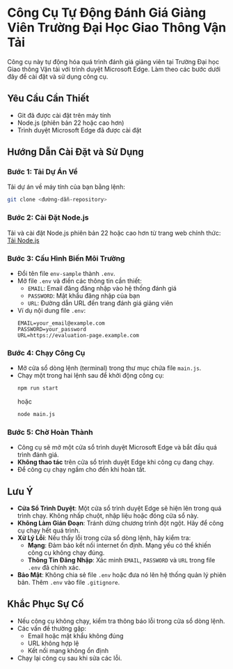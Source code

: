 # Công Cụ Tự Động Đánh Giá Giảng Viên Trường Đại Học Giao Thông Vận Tải

Công cụ này tự động hóa quá trình đánh giá giảng viên tại Trường Đại học Giao thông Vận tải với trình duyệt Microsoft Edge. Làm theo các bước dưới đây để cài đặt và sử dụng công cụ.

## Yêu Cầu Cần Thiết
- Git đã được cài đặt trên máy tính
- Node.js (phiên bản 22 hoặc cao hơn)
- Trình duyệt Microsoft Edge đã được cài đặt

## Hướng Dẫn Cài Đặt và Sử Dụng

### Bước 1: Tải Dự Án Về
Tải dự án về máy tính của bạn bằng lệnh:
```bash
git clone <đường-dẫn-repository>
```

### Bước 2: Cài Đặt Node.js
Tải và cài đặt Node.js phiên bản 22 hoặc cao hơn từ trang web chính thức:  
[Tải Node.js](https://nodejs.org/en/download/)

### Bước 3: Cấu Hình Biến Môi Trường
- Đổi tên file `env-sample` thành `.env`.
- Mở file `.env` và điền các thông tin cần thiết:
  - `EMAIL`: Email đăng đăng nhập vào hệ thống đánh giá
  - `PASSWORD`: Mật khẩu đăng nhập của bạn
  - `URL`: Đường dẫn URL đến trang đánh giá giảng viên
- Ví dụ nội dung file `.env`:
  ```
  EMAIL=your_email@example.com
  PASSWORD=your_password
  URL=https://evaluation-page.example.com
  ```

### Bước 4: Chạy Công Cụ
- Mở cửa sổ dòng lệnh (terminal) trong thư mục chứa file `main.js`.
- Chạy một trong hai lệnh sau để khởi động công cụ:
  ```bash
  npm run start
  ```
  hoặc
  ```bash
  node main.js
  ```

### Bước 5: Chờ Hoàn Thành
- Công cụ sẽ mở một cửa sổ trình duyệt Microsoft Edge và bắt đầu quá trình đánh giá.
- **Không thao tác** trên cửa sổ trình duyệt Edge khi công cụ đang chạy.
- Để công cụ chạy ngầm cho đến khi hoàn tất.

## Lưu Ý
- **Cửa Sổ Trình Duyệt**: Một cửa sổ trình duyệt Edge sẽ hiện lên trong quá trình chạy. Không nhấp chuột, nhập liệu hoặc đóng cửa sổ này.
- **Không Làm Gián Đoạn**: Tránh dừng chương trình đột ngột. Hãy để công cụ chạy hết quá trình.
- **Xử Lý Lỗi**: Nếu thấy lỗi trong cửa sổ dòng lệnh, hãy kiểm tra:
  - **Mạng**: Đảm bảo kết nối internet ổn định. Mạng yếu có thể khiến công cụ không chạy đúng.
  - **Thông Tin Đăng Nhập**: Xác minh `EMAIL`, `PASSWORD` và `URL` trong file `.env` đã chính xác.
- **Bảo Mật**: Không chia sẻ file `.env` hoặc đưa nó lên hệ thống quản lý phiên bản. Thêm `.env` vào file `.gitignore`.

## Khắc Phục Sự Cố
- Nếu công cụ không chạy, kiểm tra thông báo lỗi trong cửa sổ dòng lệnh.
- Các vấn đề thường gặp:
  - Email hoặc mật khẩu không đúng
  - URL không hợp lệ
  - Kết nối mạng không ổn định
- Chạy lại công cụ sau khi sửa các lỗi.